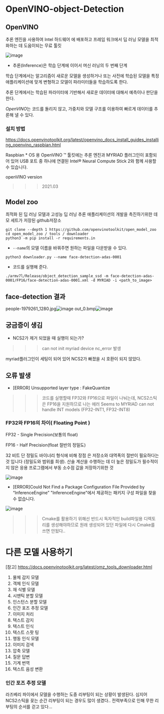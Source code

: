 # OpenVINO-object-Detection
## OpenVINO

추론 엔진을 사용하여 Intel 하드웨어 에 배포하고 프레임 워크에서 딥 러닝 모델을 최적화하는 데 도움이되는 무료 툴킷

![image](https://user-images.githubusercontent.com/78781222/119837147-47983600-bf3d-11eb-9de9-ac0f80315df8.png)

- 추론(Inference)은 학습 단계에 이어서 머신 러닝의 두 번째 단계

학습 단계에서는 알고리즘이 새로운 모델을 생성하거나 또는 사전에 학습된 모델을 특정 애플리케이션에 맞게 변형하고 모델이 파라미터들을 학습하도록 한다. 

추론 단계에서는 학습된 파라미터에 기반해서 새로운 데이터에 대해서 예측이나 판단을 한다.


*OpenVINO*는 코드를 돌리지 않고, 가중치와 모델 구조를 이용하여 빠르게 데이터를 추론해 낼 수 있다. 


### 설치 방법

https://docs.openvinotoolkit.org/latest/openvino_docs_install_guides_installing_openvino_raspbian.html

Raspbian * OS 용 OpenVINO ™ 툴킷에는 추론 엔진과 MYRIAD 플러그인이 포함되어 있어 USB 포트 중 하나에 연결된 Intel® Neural Compute Stick 2와 함께 사용할 수 있습니다.

openVINO version
>>> 2021.03

## Model zoo

최적화 된 딥 러닝 모델과 고성능 딥 러닝 추론 애플리케이션의 개발을 촉진하기위한 데모 세트가 저장된 github저장소 

```
git clone --depth 1 https://github.com/openvinotoolkit/open_model_zoo
cd open_model_zoo / tools / downloader
python3 -m pip install -r requirements.in
```
- `--name`의 모델 이름을 바꿔주면 원하는 파일을 다운받을 수 있다.
```
python3 downloader.py --name face-detection-adas-0001 
```

- 코드를 실행해 준다. 
```
./armv7l/Release/object_detection_sample_ssd -m face-detection-adas-0001/FP16/face-detection-adas-0001.xml -d MYRIAD -i <path_to_image>
```

## face-detection 결과
people-1979261_1280.jpg![image](https://user-images.githubusercontent.com/78781222/119826013-8eccf980-bf32-11eb-9c7e-6d9531b2ffc7.png)
out_0.bmp![image](https://user-images.githubusercontent.com/78781222/119826054-98eef800-bf32-11eb-8604-3b7b8f4dba2e.png)

## 궁금증이 생김 
- NCS2가 제거 되었을 때 실행이 되는가?
>>> can not init myriad device nc_error 발생

myriad플러그인이 세팅이 되어 있어 NCS2가 빠졌을 시 호환이 되지 않았다. 

## 오류 발생 
- [ERROR] Unsupported layer type : FakeQuantize
>>> 코드를 실행할때 FP32와 FP16으로 파일이 나눠는데, NCS2스틱은 FP16을 지원하므로 나는 에러 
Seems to MYRIAD can not handle INT models (FP32-INT1, FP32-INT8)

### FP32와 FP16의 차이( Floating Point )
FP32 - Single Precision(보통의 float) 

FP16 - Half Precision(float 절반의 정밀도) 

32 비트 단 정밀도 바이너리 형식에 비해 장점 은 저장소와 대역폭의 절반이 필요하다는 것 입니다 (정밀도와 범위를 희생).
산술 계산을 수행하는 데 더 높은 정밀도가 필수적이지 않은 응용 프로그램에서 부동 소수점 값을 저장하기위한 것

![image](https://user-images.githubusercontent.com/78781222/119828347-0b60d780-bf35-11eb-80bc-9ec115513422.png)

- [ERROR]Could Not Find a Package Configuration File Provided by “InferenceEngine”
  "InferenceEngine"에서 제공하는 패키지 구성 파일을 찾을 수 없습니다.
  
![image](https://user-images.githubusercontent.com/78781222/119830684-7ca18a00-bf37-11eb-9269-5f8be01d2063.png)
>>> Cmake를 활용하기 위해선 반드시 독자적인 build파일용 디렉토리를 생성해야하므로 원래 생성되어 있던 파일에 다시 Cmake를 쓰면 안됬다..


# 다른 모델 사용하기 

[참고] 
https://docs.openvinotoolkit.org/latest/omz_tools_downloader.html

1. 물체 감지 모델
2. 객체 인식 모델
3. 재 식별 모델
4. 시맨틱 분할 모델
5. 인스턴스 분할 모델
6. 인간 포즈 추정 모델
7. 이미지 처리
8. 텍스트 감지
9. 텍스트 인식
10. 텍스트 스팟 팅
11. 행동 인식 모델
12. 이미지 검색
13. 압축 모델
14. 질문 답변
15. 기계 번역
16. 텍스트 음성 변환

### 인간 포즈 추정 모델
라즈베리 파이에서 모델을 수행하는 도중 리부팅이 되는 상황이 발생된다. 
심지어 NCS2스틱을 꽂는 순간 리부팅이 되는 경우도 많이 생겼다..
전력부족으로 인해 무한 리부팅의 순서를 걷고 있다...

